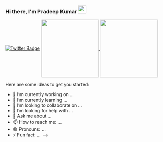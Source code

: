 ### Hi there, I'm Pradeep Kumar <img src="https://media.giphy.com/media/hvRJCLFzcasrR4ia7z/giphy.gif" width="25px">
<!--
**pradeepkr1003/pradeepkr1003** is a ✨ _special_ ✨ repository because its `README.md` (this file) appears on your GitHub profile. -->
[![Twitter Badge](https://img.shields.io/badge/-Twitter-00acee?style=flat-square&logo=Twitter&logoColor=white)](https://twitter.com/pradeepkr1003)
<a href="#">
  <img height="180em" align="center" src="https://github-readme-stats.vercel.app/api?username=pradeepkr1003&show_icons=true&hide_border=true&&count_private=true&include_all_commits=true" />
</a>
<a href="#">
<img height="180em" align="center" src="https://github-readme-stats.vercel.app/api/wakatime?username=pradeepkr1003"/>
</a>


Here are some ideas to get you started:

- 🔭 I’m currently working on ...
- 🌱 I’m currently learning ...
- 👯 I’m looking to collaborate on ...
- 🤔 I’m looking for help with ...
- 💬 Ask me about ...
- 📫 How to reach me: ...
- 😄 Pronouns: ...
- ⚡ Fun fact: ...
-->
